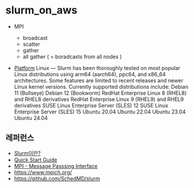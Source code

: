 # slurm_on_aws

* MPI 
  - broadcast
  - scatter
  - gather
  - all gather ( = boradcasts from all nodes ) 

* [Platform](https://slurm.schedmd.com/platforms.html)
Linux — Slurm has been thoroughly tested on most popular Linux distributions using arm64 (aarch64), ppc64, and x86_64 architectures. Some features are limited to recent releases and newer Linux kernel versions. Currently supported distributions include:
Debian 11 (Bullseye)
Debian 12 (Bookworm)
RedHat Enterprise Linux 8 (RHEL8) and RHEL8 derivatives
RedHat Enterprise Linux 9 (RHEL9) and RHEL9 derivatives
SUSE Linux Enterprise Server (SLES) 12
SUSE Linux Enterprise Server (SLES) 15
Ubuntu 20.04
Ubuntu 22.04
Ubuntu 23.04
Ubuntu 24.04

## 레퍼런스 ##

* [Slurm이란?](https://haawron.tistory.com/33)
* [Quick Start Guide](https://slurm.schedmd.com/quickstart.html)
* [MPI - Message Passsing Interface](https://operatingsystems.tistory.com/entry/High-Performance-Computing-MPI)
* https://www.mpich.org/
* https://github.com/SchedMD/slurm
